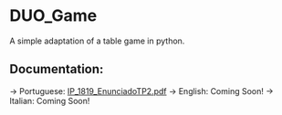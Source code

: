 # DUO_Game
A simple adaptation of a table game in python.

## Documentation:
  -> Portuguese: [IP_1819_EnunciadoTP2.pdf](https://github.com/RaffaeleFiorillo/DUO_Game/files/6507956/IP_1819_EnunciadoTP2.pdf)
  -> English: Coming Soon!
  -> Italian: Coming Soon!
